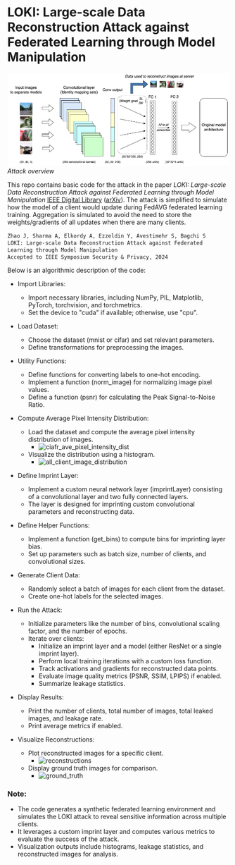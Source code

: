 # LOKI: Large-scale Data Reconstruction Attack against Federated Learning through Model Manipulation

![Overview](overview.png)
*Attack overview*

This repo contains basic code for the attack in the paper <em>LOKI: Large-scale Data Reconstruction Attack against Federated Learning through Model Manipulation</em> [IEEE Digital Library](https://www.computer.org/csdl/proceedings-article/sp/2024/313000a030/1RjEa6sC0I8)     ([arXiv](https://arxiv.org/abs/2303.12233)). The attack is simplified to simulate how the model of a client would update during FedAVG federated learning training. Aggregation is simulated to avoid the need to store the weights/gradients of all updates when there are many clients.

```
Zhao J, Sharma A, Elkordy A, Ezzeldin Y, Avestimehr S, Bagchi S
LOKI: Large-scale Data Reconstruction Attack against Federated Learning through Model Manipulation 
Accepted to IEEE Symposium Security & Privacy, 2024

```

Below is an algorithmic description of the code:

- Import Libraries:
  - Import necessary libraries, including NumPy, PIL, Matplotlib, PyTorch, torchvision, and torchmetrics.
  - Set the device to "cuda" if available; otherwise, use "cpu".
- Load Dataset:
  - Choose the dataset (mnist or cifar) and set relevant parameters.
  - Define transformations for preprocessing the images.
- Utility Functions:
  - Define functions for converting labels to one-hot encoding.
  - Implement a function (norm_image) for normalizing image pixel values.
  - Define a function (psnr) for calculating the Peak Signal-to-Noise Ratio.
- Compute Average Pixel Intensity Distribution:
  - Load the dataset and compute the average pixel intensity distribution of images.
    - ![ciafr_ave_pixel_intensity_dist](https://github.com/Manishpandey-0/Adversarial-reconstruction-attack-on-FL-using-LOKI/assets/65527099/f15ea54b-38f4-4e22-93d1-f389b4545826)
  - Visualize the distribution using a histogram.
    - ![all_client_image_distribution](https://github.com/Manishpandey-0/Adversarial-reconstruction-attack-on-FL-using-LOKI/assets/65527099/ad34a585-50cd-4dc5-9b78-cbfbba026f25)
- Define Imprint Layer:
  - Implement a custom neural network layer (imprintLayer) consisting of a convolutional layer and two fully connected layers.
  - The layer is designed for imprinting custom convolutional parameters and reconstructing data.
- Define Helper Functions:
  - Implement a function (get_bins) to compute bins for imprinting layer bias.
  - Set up parameters such as batch size, number of clients, and convolutional sizes.
- Generate Client Data:
  - Randomly select a batch of images for each client from the dataset.
  - Create one-hot labels for the selected images.

- Run the Attack:
  - Initialize parameters like the number of bins, convolutional scaling factor, and the number of epochs.
  - Iterate over clients:
    - Initialize an imprint layer and a model (either ResNet or a single imprint layer).
    - Perform local training iterations with a custom loss function.
    - Track activations and gradients for reconstructed data points.
    - Evaluate image quality metrics (PSNR, SSIM, LPIPS) if enabled.
    - Summarize leakage statistics.
- Display Results:
  - Print the number of clients, total number of images, total leaked images, and leakage rate.
  - Print average metrics if enabled.

- Visualize Reconstructions:
  - Plot reconstructed images for a specific client.
    - ![reconstructions](https://github.com/Manishpandey-0/Adversarial-reconstruction-attack-on-FL-using-LOKI/assets/65527099/6835c132-ea1a-43c0-a0d5-8580b62b78bb)
  - Display ground truth images for comparison.
    - ![ground_truth](https://github.com/Manishpandey-0/Adversarial-reconstruction-attack-on-FL-using-LOKI/assets/65527099/09f9956e-9a73-4bd1-8dc0-263a7b26b176)


### Note:

- The code generates a synthetic federated learning environment and simulates the LOKI attack to reveal sensitive information across multiple clients.
- It leverages a custom imprint layer and computes various metrics to evaluate the success of the attack.
- Visualization outputs include histograms, leakage statistics, and reconstructed images for analysis.
